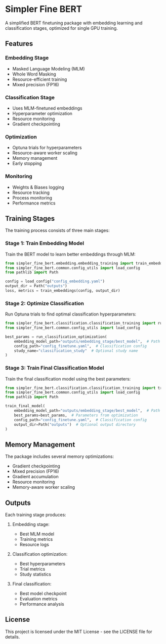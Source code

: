 # Simpler Fine BERT

A simplified BERT finetuning package with embedding learning and classification stages, optimized for single GPU training.

## Features

### Embedding Stage
- Masked Language Modeling (MLM)
- Whole Word Masking
- Resource-efficient training
- Mixed precision (FP16)

### Classification Stage
- Uses MLM-finetuned embeddings
- Hyperparameter optimization
- Resource monitoring
- Gradient checkpointing

### Optimization
- Optuna trials for hyperparameters
- Resource-aware worker scaling
- Memory management
- Early stopping

### Monitoring
- Weights & Biases logging
- Resource tracking
- Process monitoring
- Performance metrics

## Training Stages

The training process consists of three main stages:

### Stage 1: Train Embedding Model
Train the BERT model to learn better embeddings through MLM:
```python
from simpler_fine_bert.embedding.embedding_training import train_embeddings
from simpler_fine_bert.common.config_utils import load_config
from pathlib import Path

config = load_config("config_embedding.yaml")
output_dir = Path("outputs")
loss, metrics = train_embeddings(config, output_dir)
```

### Stage 2: Optimize Classification
Run Optuna trials to find optimal classification hyperparameters:
```python
from simpler_fine_bert.classification.classification_training import run_classification_optimization
from simpler_fine_bert.common.config_utils import load_config

best_params = run_classification_optimization(
    embedding_model_path="outputs/embedding_stage/best_model",  # Path to your best embedding model
    config_path="config_finetune.yaml",  # Classification config
    study_name="classification_study"  # Optional study name
)
```

### Stage 3: Train Final Classification Model
Train the final classification model using the best parameters:
```python
from simpler_fine_bert.classification.classification_training import train_final_model
from simpler_fine_bert.common.config_utils import load_config
from pathlib import Path

train_final_model(
    embedding_model_path="outputs/embedding_stage/best_model",  # Path to your best embedding model
    best_params=best_params,  # Parameters from optimization
    config_path="config_finetune.yaml",  # Classification config
    output_dir=Path("outputs")  # Optional output directory
)
```

## Memory Management

The package includes several memory optimizations:
- Gradient checkpointing
- Mixed precision (FP16)
- Gradient accumulation
- Resource monitoring
- Memory-aware worker scaling

## Outputs

Each training stage produces:
1. Embedding stage:
   - Best MLM model
   - Training metrics
   - Resource logs
   
2. Classification optimization:
   - Best hyperparameters
   - Trial metrics
   - Study statistics
   
3. Final classification:
   - Best model checkpoint
   - Evaluation metrics
   - Performance analysis



## License

This project is licensed under the MIT License - see the LICENSE file for details.

